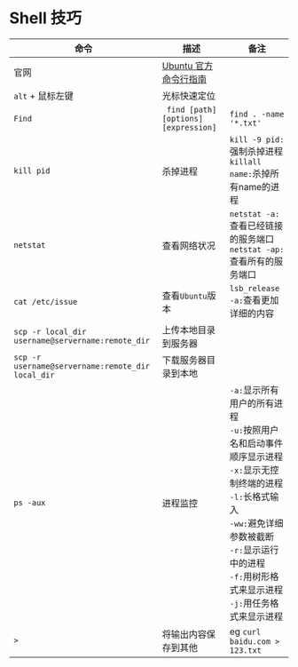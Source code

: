 # Shell 技巧


| 命令  | 描述  | 备注  |
| --- | --- | --- |
| 官网 | [Ubuntu 官方命令行指南](https://wiki.ubuntu.com.cn/%E5%91%BD%E4%BB%A4%E8%A1%8C%E6%8C%87%E5%8D%97) |  |
| `alt` + 鼠标左键  | 光标快速定位  |  |
| `Find`  | ` find [path][options][expression]`  |    `find . -name '*.txt'` |
| `kill pid`  | 杀掉进程 | `kill -9 pid:`强制杀掉进程<br/>`killall name:`杀掉所有name的进程 |
| `netstat`  | 查看网络状况 | `netstat -a:`查看已经链接的服务端口<br/>`netstat -ap:`查看所有的服务端口 |
| `cat /etc/issue`  | 查看`Ubuntu`版本  | `lsb_release -a:`查看更加详细的内容 |
| `scp -r local_dir username@servername:remote_dir` | 上传本地目录到服务器  |  |
|`scp -r username@servername:remote_dir local_dir`|下载服务器目录到本地||
| `ps -aux`  | 进程监控 | `-a:`显示所有用户的所有进程 <br> `-u:`按照用户名和启动事件顺序显示进程<br>`-x:`显示无控制终端的进程<br>`-l:`长格式输入<br>`-ww:`避免详细参数被截断<br>`-r:`显示运行中的进程<br>`-f:`用树形格式来显示进程<br>`-j:`用任务格式来显示进程 |
|`>`|将输出内容保存到其他|eg  `curl baidu.com > 123.txt`|


